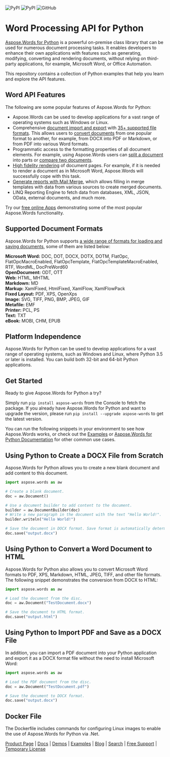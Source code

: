 ![PyPI](https://img.shields.io/pypi/v/aspose-words.svg?label=PyPI) ![PyPI](https://img.shields.io/pypi/dm/aspose-words.svg?label=PyPI%20downloads) ![GitHub](https://img.shields.io/github/license/aspose-words/Aspose.Words-for-Python-via-.NET)

# Word Processing API for Python

[Aspose.Words for Python](https://products.aspose.com/words/python-net/) is a powerful on-premise class library that can be used for numerous document processing tasks. It enables developers to enhance their own applications with features such as generating, modifying, converting and rendering documents, without relying on third-party applications, for example, Microsoft Word, or Office Automation.

This repository contains a collection of Python examples that help you learn and explore the API features.

## Word API Features

The following are some popular features of Aspose.Words for Python:

- Aspose.Words can be used to develop applications for a vast range of operating systems such as Windows or Linux.
- Comprehensive [document import and export](https://docs.aspose.com/words/python-net/loading-saving-and-converting/) with [35+ supported file formats](https://docs.aspose.com/words/python-net/supported-document-formats/). This allows users to [convert documents](https://docs.aspose.com/words/python-net/convert-a-document/) from one popular format to another, for example, from DOCX into PDF or Markdown, or from PDF into various Word formats.
- Programmatic access to the formatting properties of all document elements. For example, using Aspose.Words users can [split a document](https://docs.aspose.com/words/python-net/split-a-document/) into parts or [compare two documents](https://docs.aspose.com/words/python-net/compare-documents/).
- [High fidelity rendering](https://docs.aspose.com/words/python-net/rendering/) of document pages. For example, if it is needed to render a document as in Microsoft Word, Aspose.Words will successfully cope with this task.
- [Generate reports with Mail Merge](https://docs.aspose.com/words/python-net/mail-merge-and-reporting/), which allows filling in merge templates with data from various sources to create merged documents.
- LINQ Reporting Engine to fetch data from databases, XML, JSON, OData, external documents, and much more.

Try our [free online Apps](https://products.aspose.app/words/family) demonstrating some of the most popular Aspose.Words functionality.

## Supported Document Formats
Aspose.Words for Python supports [a wide range of formats for loading and saving documents](https://docs.aspose.com/words/python-net/supported-document-formats/), some of them are listed below:

**Microsoft Word:** DOC, DOT, DOCX, DOTX, DOTM, FlatOpc, FlatOpcMacroEnabled, FlatOpcTemplate, FlatOpcTemplateMacroEnabled, RTF, WordML, DocPreWord60\
**OpenDocument:** ODT, OTT\
**Web:** HTML, MHTML\
**Markdown:** MD\
**Markup:** XamlFixed, HtmlFixed, XamlFlow, XamlFlowPack\
**Fixed Layout:** PDF, XPS, OpenXps\
**Image:** SVG, TIFF, PNG, BMP, JPEG, GIF\
**Metafile:** EMF\
**Printer:** PCL, PS\
**Text:** TXT\
**eBook:** MOBI, CHM, EPUB

## Platform Independence

Aspose.Words for Python can be used to develop applications for a vast range of operating systems, such as Windows and Linux, where Python 3.5 or later is installed. You can build both 32-bit and 64-bit Python applications.

## Get Started

Ready to give Aspose.Words for Python a try?

Simply run ```pip install aspose-words``` from the Console to fetch the package.
If you already have Aspose.Words for Python and want to upgrade the version, please run ```pip install --upgrade aspose-words``` to get the latest version.

You can run the following snippets in your environment to see how Aspose.Words works, or check out the [Examples](https://github.com/aspose-words/Aspose.Words-for-Python-via-.NET/tree/master/Examples/DocsExamples/DocsExamples) or [Aspose.Words for Python Documentation](https://docs.aspose.com/words/python-net/) for other common use cases.

## Using Python to Create a DOCX File from Scratch

Aspose.Words for Python allows you to create a new blank document and add content to this document.

```python
import aspose.words as aw

# Create a blank document.
doc = aw.Document()

# Use a document builder to add content to the document.
builder = aw.DocumentBuilder(doc)
# Write a new paragraph in the document with the text "Hello World!".
builder.writeln("Hello World!")

# Save the document in DOCX format. Save format is automatically determined from the file extension.
doc.save("output.docx")
```

## Using Python to Convert a Word Document to HTML

Aspose.Words for Python also allows you to convert Microsoft Word formats to PDF, XPS, Markdown, HTML, JPEG, TIFF, and other file formats. The following snippet demonstrates the conversion from DOCX to HTML:

```python
import aspose.words as aw

# Load the document from the disc.
doc = aw.Document("TestDocument.docx")

# Save the document to HTML format.
doc.save("output.html")
```

## Using Python to Import PDF and Save as a DOCX File

In addition, you can import a PDF document into your Python application and export it as a DOCX format file without the need to install Microsoft Word:

```python
import aspose.words as aw

# Load the PDF document from the disc.
doc = aw.Document("TestDocument.pdf")

# Save the document to DOCX format.
doc.save("output.docx")
```
## Docker File
The Dockerfile includes commands for configuring Linux images to enable the use of Aspose.Words for Python via .Net. 

[Product Page](https://products.aspose.com/words/python-net/) | [Docs](https://docs.aspose.com/words/python-net/) | [Demos](https://products.aspose.app/words/family) | [Examples](https://github.com/aspose-words/Aspose.Words-for-Python-via-.NET/tree/master/Examples) | [Blog](https://blog.aspose.com/category/words/) | [Search](https://search.aspose.com/) | [Free Support](https://forum.aspose.com/c/words) | [Temporary License](https://purchase.aspose.com/temporary-license)
